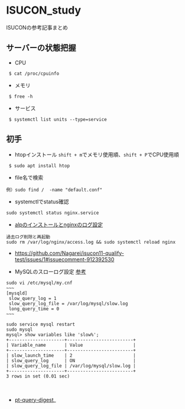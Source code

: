 # ISUCON_study
ISUCONの参考記事まとめ

## サーバーの状態把握
 - CPU
 ```
  $ cat /proc/cpuinfo
 ```
 
 - メモリ
 ```
  $ free -h
 ```
 
 - サービス
 ```
  $ systemctl list units --type=service
 ```

## 初手
 - htopインストール
 `shift + m`でメモリ使用順、`shift + P`でCPU使用順
 ```
  $ sudo apt install htop
 ```
 - file名で検索
 ```
 例）sudo find /  -name "default.conf"
 ```
 
 - systemctlでstatus確認
 ```
 sudo systemctl status nginx.service
 ```
 - [alpのインストールとnginxのログ設定](https://nishinatoshiharu.com/install-alp-to-nginx/)
 ```
 過去ログ削除と再起動
 sudo rm /var/log/nginx/access.log && sudo systemctl reload nginx
 ```
 
 - https://github.com/Nagarei/isucon11-qualify-test/issues/1#issuecomment-912392530

 - MySQLのスローログ設定
 [参考](https://nishinatoshiharu.com/mysql-slow-query-log/)
 ```
 sudo vi /etc/mysql/my.cnf
 ~~~
 [mysqld]
  slow_query_log = 1
  slow_query_log_file = /var/log/mysql/slow.log
  long_query_time = 0
 ~~~
 
 sudo service mysql restart
 sudo mysql
 mysql> show variables like 'slow%';
+---------------------+-------------------------+
| Variable_name       | Value                   |
+---------------------+-------------------------+
| slow_launch_time    | 2                       |
| slow_query_log      | ON                      |
| slow_query_log_file | /var/log/mysql/slow.log |
+---------------------+-------------------------+
3 rows in set (0.01 sec)

 ```
 　
  - [pt-query-digest](https://nishinatoshiharu.com/percona-slowquerylog/)_
